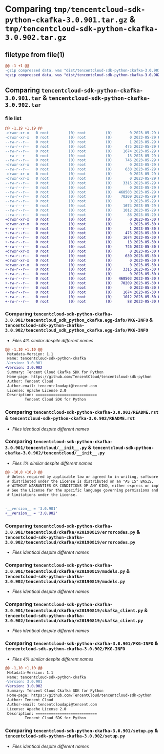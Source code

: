 # Comparing `tmp/tencentcloud-sdk-python-ckafka-3.0.901.tar.gz` & `tmp/tencentcloud-sdk-python-ckafka-3.0.902.tar.gz`

## filetype from file(1)

```diff
@@ -1 +1 @@
-gzip compressed data, was "dist/tencentcloud-sdk-python-ckafka-3.0.901.tar", last modified: Mon May 29 02:22:59 2023, max compression
+gzip compressed data, was "dist/tencentcloud-sdk-python-ckafka-3.0.902.tar", last modified: Tue May 30 00:18:59 2023, max compression
```

## Comparing `tencentcloud-sdk-python-ckafka-3.0.901.tar` & `tencentcloud-sdk-python-ckafka-3.0.902.tar`

### file list

```diff
@@ -1,19 +1,19 @@
-drwxr-xr-x   0 root         (0) root         (0)        0 2023-05-29 02:22:59.000000 tencentcloud-sdk-python-ckafka-3.0.901/
-drwxr-xr-x   0 root         (0) root         (0)        0 2023-05-29 02:22:59.000000 tencentcloud-sdk-python-ckafka-3.0.901/tencentcloud_sdk_python_ckafka.egg-info/
--rw-r--r--   0 root         (0) root         (0)        1 2023-05-29 02:22:59.000000 tencentcloud-sdk-python-ckafka-3.0.901/tencentcloud_sdk_python_ckafka.egg-info/dependency_links.txt
--rw-r--r--   0 root         (0) root         (0)      475 2023-05-29 02:22:59.000000 tencentcloud-sdk-python-ckafka-3.0.901/tencentcloud_sdk_python_ckafka.egg-info/SOURCES.txt
--rw-r--r--   0 root         (0) root         (0)     1674 2023-05-29 02:22:59.000000 tencentcloud-sdk-python-ckafka-3.0.901/tencentcloud_sdk_python_ckafka.egg-info/PKG-INFO
--rw-r--r--   0 root         (0) root         (0)       13 2023-05-29 02:22:59.000000 tencentcloud-sdk-python-ckafka-3.0.901/tencentcloud_sdk_python_ckafka.egg-info/top_level.txt
--rw-r--r--   0 root         (0) root         (0)      746 2023-05-29 02:22:58.000000 tencentcloud-sdk-python-ckafka-3.0.901/README.rst
-drwxr-xr-x   0 root         (0) root         (0)        0 2023-05-29 02:22:59.000000 tencentcloud-sdk-python-ckafka-3.0.901/tencentcloud/
--rw-r--r--   0 root         (0) root         (0)      630 2023-05-29 02:22:58.000000 tencentcloud-sdk-python-ckafka-3.0.901/tencentcloud/__init__.py
-drwxr-xr-x   0 root         (0) root         (0)        0 2023-05-29 02:22:59.000000 tencentcloud-sdk-python-ckafka-3.0.901/tencentcloud/ckafka/
-drwxr-xr-x   0 root         (0) root         (0)        0 2023-05-29 02:22:59.000000 tencentcloud-sdk-python-ckafka-3.0.901/tencentcloud/ckafka/v20190819/
--rw-r--r--   0 root         (0) root         (0)     3315 2023-05-29 02:22:58.000000 tencentcloud-sdk-python-ckafka-3.0.901/tencentcloud/ckafka/v20190819/errorcodes.py
--rw-r--r--   0 root         (0) root         (0)        0 2023-05-29 02:22:58.000000 tencentcloud-sdk-python-ckafka-3.0.901/tencentcloud/ckafka/v20190819/__init__.py
--rw-r--r--   0 root         (0) root         (0)   468503 2023-05-29 02:22:58.000000 tencentcloud-sdk-python-ckafka-3.0.901/tencentcloud/ckafka/v20190819/models.py
--rw-r--r--   0 root         (0) root         (0)    70209 2023-05-29 02:22:58.000000 tencentcloud-sdk-python-ckafka-3.0.901/tencentcloud/ckafka/v20190819/ckafka_client.py
--rw-r--r--   0 root         (0) root         (0)        0 2023-05-29 02:22:58.000000 tencentcloud-sdk-python-ckafka-3.0.901/tencentcloud/ckafka/__init__.py
--rw-r--r--   0 root         (0) root         (0)     1674 2023-05-29 02:22:59.000000 tencentcloud-sdk-python-ckafka-3.0.901/PKG-INFO
--rw-r--r--   0 root         (0) root         (0)     1012 2023-05-29 02:22:58.000000 tencentcloud-sdk-python-ckafka-3.0.901/setup.py
--rw-r--r--   0 root         (0) root         (0)       88 2023-05-29 02:22:59.000000 tencentcloud-sdk-python-ckafka-3.0.901/setup.cfg
+drwxr-xr-x   0 root         (0) root         (0)        0 2023-05-30 00:18:59.000000 tencentcloud-sdk-python-ckafka-3.0.902/
+drwxr-xr-x   0 root         (0) root         (0)        0 2023-05-30 00:18:59.000000 tencentcloud-sdk-python-ckafka-3.0.902/tencentcloud_sdk_python_ckafka.egg-info/
+-rw-r--r--   0 root         (0) root         (0)        1 2023-05-30 00:18:59.000000 tencentcloud-sdk-python-ckafka-3.0.902/tencentcloud_sdk_python_ckafka.egg-info/dependency_links.txt
+-rw-r--r--   0 root         (0) root         (0)      475 2023-05-30 00:18:59.000000 tencentcloud-sdk-python-ckafka-3.0.902/tencentcloud_sdk_python_ckafka.egg-info/SOURCES.txt
+-rw-r--r--   0 root         (0) root         (0)     1674 2023-05-30 00:18:59.000000 tencentcloud-sdk-python-ckafka-3.0.902/tencentcloud_sdk_python_ckafka.egg-info/PKG-INFO
+-rw-r--r--   0 root         (0) root         (0)       13 2023-05-30 00:18:59.000000 tencentcloud-sdk-python-ckafka-3.0.902/tencentcloud_sdk_python_ckafka.egg-info/top_level.txt
+-rw-r--r--   0 root         (0) root         (0)      746 2023-05-30 00:18:59.000000 tencentcloud-sdk-python-ckafka-3.0.902/README.rst
+drwxr-xr-x   0 root         (0) root         (0)        0 2023-05-30 00:18:59.000000 tencentcloud-sdk-python-ckafka-3.0.902/tencentcloud/
+-rw-r--r--   0 root         (0) root         (0)      630 2023-05-30 00:18:59.000000 tencentcloud-sdk-python-ckafka-3.0.902/tencentcloud/__init__.py
+drwxr-xr-x   0 root         (0) root         (0)        0 2023-05-30 00:18:59.000000 tencentcloud-sdk-python-ckafka-3.0.902/tencentcloud/ckafka/
+drwxr-xr-x   0 root         (0) root         (0)        0 2023-05-30 00:18:59.000000 tencentcloud-sdk-python-ckafka-3.0.902/tencentcloud/ckafka/v20190819/
+-rw-r--r--   0 root         (0) root         (0)     3315 2023-05-30 00:18:59.000000 tencentcloud-sdk-python-ckafka-3.0.902/tencentcloud/ckafka/v20190819/errorcodes.py
+-rw-r--r--   0 root         (0) root         (0)        0 2023-05-30 00:18:59.000000 tencentcloud-sdk-python-ckafka-3.0.902/tencentcloud/ckafka/v20190819/__init__.py
+-rw-r--r--   0 root         (0) root         (0)   468503 2023-05-30 00:18:59.000000 tencentcloud-sdk-python-ckafka-3.0.902/tencentcloud/ckafka/v20190819/models.py
+-rw-r--r--   0 root         (0) root         (0)    70209 2023-05-30 00:18:59.000000 tencentcloud-sdk-python-ckafka-3.0.902/tencentcloud/ckafka/v20190819/ckafka_client.py
+-rw-r--r--   0 root         (0) root         (0)        0 2023-05-30 00:18:59.000000 tencentcloud-sdk-python-ckafka-3.0.902/tencentcloud/ckafka/__init__.py
+-rw-r--r--   0 root         (0) root         (0)     1674 2023-05-30 00:18:59.000000 tencentcloud-sdk-python-ckafka-3.0.902/PKG-INFO
+-rw-r--r--   0 root         (0) root         (0)     1012 2023-05-30 00:18:59.000000 tencentcloud-sdk-python-ckafka-3.0.902/setup.py
+-rw-r--r--   0 root         (0) root         (0)       88 2023-05-30 00:18:59.000000 tencentcloud-sdk-python-ckafka-3.0.902/setup.cfg
```

### Comparing `tencentcloud-sdk-python-ckafka-3.0.901/tencentcloud_sdk_python_ckafka.egg-info/PKG-INFO` & `tencentcloud-sdk-python-ckafka-3.0.902/tencentcloud_sdk_python_ckafka.egg-info/PKG-INFO`

 * *Files 4% similar despite different names*

```diff
@@ -1,10 +1,10 @@
 Metadata-Version: 1.1
 Name: tencentcloud-sdk-python-ckafka
-Version: 3.0.901
+Version: 3.0.902
 Summary: Tencent Cloud Ckafka SDK for Python
 Home-page: https://github.com/TencentCloud/tencentcloud-sdk-python
 Author: Tencent Cloud
 Author-email: tencentcloudapi@tencent.com
 License: Apache License 2.0
 Description: ============================
         Tencent Cloud SDK for Python
```

### Comparing `tencentcloud-sdk-python-ckafka-3.0.901/README.rst` & `tencentcloud-sdk-python-ckafka-3.0.902/README.rst`

 * *Files identical despite different names*

### Comparing `tencentcloud-sdk-python-ckafka-3.0.901/tencentcloud/__init__.py` & `tencentcloud-sdk-python-ckafka-3.0.902/tencentcloud/__init__.py`

 * *Files 1% similar despite different names*

```diff
@@ -10,8 +10,8 @@
 # Unless required by applicable law or agreed to in writing, software
 # distributed under the License is distributed on an "AS IS" BASIS,
 # WITHOUT WARRANTIES OR CONDITIONS OF ANY KIND, either express or implied.
 # See the License for the specific language governing permissions and
 # limitations under the License.
 
 
-__version__ = '3.0.901'
+__version__ = '3.0.902'
```

### Comparing `tencentcloud-sdk-python-ckafka-3.0.901/tencentcloud/ckafka/v20190819/errorcodes.py` & `tencentcloud-sdk-python-ckafka-3.0.902/tencentcloud/ckafka/v20190819/errorcodes.py`

 * *Files identical despite different names*

### Comparing `tencentcloud-sdk-python-ckafka-3.0.901/tencentcloud/ckafka/v20190819/models.py` & `tencentcloud-sdk-python-ckafka-3.0.902/tencentcloud/ckafka/v20190819/models.py`

 * *Files identical despite different names*

### Comparing `tencentcloud-sdk-python-ckafka-3.0.901/tencentcloud/ckafka/v20190819/ckafka_client.py` & `tencentcloud-sdk-python-ckafka-3.0.902/tencentcloud/ckafka/v20190819/ckafka_client.py`

 * *Files identical despite different names*

### Comparing `tencentcloud-sdk-python-ckafka-3.0.901/PKG-INFO` & `tencentcloud-sdk-python-ckafka-3.0.902/PKG-INFO`

 * *Files 4% similar despite different names*

```diff
@@ -1,10 +1,10 @@
 Metadata-Version: 1.1
 Name: tencentcloud-sdk-python-ckafka
-Version: 3.0.901
+Version: 3.0.902
 Summary: Tencent Cloud Ckafka SDK for Python
 Home-page: https://github.com/TencentCloud/tencentcloud-sdk-python
 Author: Tencent Cloud
 Author-email: tencentcloudapi@tencent.com
 License: Apache License 2.0
 Description: ============================
         Tencent Cloud SDK for Python
```

### Comparing `tencentcloud-sdk-python-ckafka-3.0.901/setup.py` & `tencentcloud-sdk-python-ckafka-3.0.902/setup.py`

 * *Files identical despite different names*

